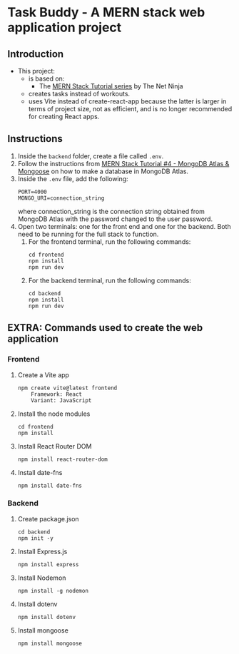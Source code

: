 # Task Buddy - A MERN stack web application project
## Introduction
* This project:
    * is based on:
        * The [MERN Stack Tutorial series](https://www.youtube.com/playlist?list=PL4cUxeGkcC9iJ_KkrkBZWZRHVwnzLIoUE) by The Net Ninja 
    * creates tasks instead of workouts.
    * uses Vite instead of create-react-app because the latter is larger in terms of project size, not as efficient, and is no longer recommended for creating React apps.

## Instructions
1. Inside the `backend` folder, create a file called `.env`.
2. Follow the instructions from [MERN Stack Tutorial #4 - MongoDB Atlas & Mongoose](https://www.youtube.com/watch?v=s0anSjEeua8) on how to make a database in MongoDB Atlas.
3. Inside the `.env` file, add the following:
    ```
    PORT=4000
    MONGO_URI=connection_string
    ```
    where connection_string is the connection string obtained from MongoDB Atlas with the password changed to the user password.
4. Open two terminals: one for the front end and one for the backend. Both need to be running for the full stack to function.
    1. For the frontend terminal, run the following commands:
        ```
        cd frontend
        npm install
        npm run dev
        ```
    2. For the backend terminal, run the following commands:
        ```
        cd backend
        npm install
        npm run dev
        ```

## EXTRA: Commands used to create the web application
### Frontend
1. Create a Vite app
    ```
    npm create vite@latest frontend
        Framework: React
        Variant: JavaScript
    ```
2. Install the node modules
    ```
    cd frontend
    npm install
    ```
3. Install React Router DOM
    ```
    npm install react-router-dom
    ```
4. Install date-fns
    ```
    npm install date-fns
    ```

### Backend
1. Create package.json
    ```
    cd backend
    npm init -y 
    ```
2. Install Express.js
    ```
    npm install express
    ```
3. Install Nodemon
    ```
    npm install -g nodemon
    ```
4. Install dotenv
    ```
    npm install dotenv
    ```
5. Install mongoose
    ```
    npm install mongoose
    ```